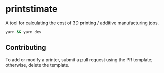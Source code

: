 # printstimate

A tool for calculating the cost of 3D printing / additive manufacturing jobs. 

```sh
yarn && yarn dev
```

## Contributing

To add or modify a printer, submit a pull request using the PR template; otherwise, delete the template.

